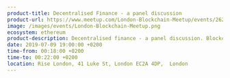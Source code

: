 ```yaml
---
product-title: Decentralised Finance - a panel discussion
product-url: https://www.meetup.com/London-Blockchain-Meetup/events/262574793/
image: /images/events/London-Blockchain-Meetup.png
ecosystem: ethereum
product-description: Decentralised finance - a panel discussion. Blockchain technologies provide a way to provide decentralised finance like never before, join us as we host a selection of experts who will provide details of the companies they represent as well as taking part in our interactive panel discussion.
date: 2019-07-09 19:00:00 +0200
time-from: 00:18:00 +0200
time-to: 00:22:00 +0200
location: Rise London, 41 Luke St, London EC2A 4DP,  London
---
```

